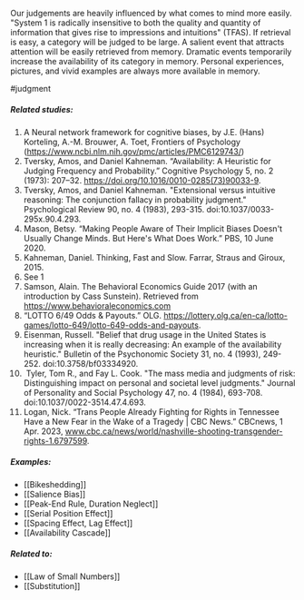 Our judgements are heavily influenced by what comes to mind more easily. "System 1 is radically insensitive to both the quality and quantity of information that gives rise to impressions and intuitions" (TFAS). If retrieval is easy, a category will be judged to be large. A salient event that attracts attention will be easily retrieved from memory. Dramatic events temporarily increase the availability of its category in memory. Personal experiences, pictures, and vivid examples are always more available in memory.

#judgment 

##### Related studies: 

1. A Neural network framework for cognitive biases, by J.E. (Hans) Korteling, A.-M. Brouwer, A. Toet, Frontiers of Psychology (https://www.ncbi.nlm.nih.gov/pmc/articles/PMC6129743/)
2. Tversky, Amos, and Daniel Kahneman. “Availability: A Heuristic for Judging Frequency and Probability.” Cognitive Psychology 5, no. 2 (1973): 207–32. https://doi.org/10.1016/0010-0285(73)90033-9.
3. Tversky, Amos, and Daniel Kahneman. "Extensional versus intuitive reasoning: The conjunction fallacy in probability judgment." Psychological Review 90, no. 4 (1983), 293-315. doi:10.1037/0033-295x.90.4.293.
4. Mason, Betsy. “Making People Aware of Their Implicit Biases Doesn't Usually Change Minds. But Here's What Does Work.” PBS, 10 June 2020.
5. Kahneman, Daniel. Thinking, Fast and Slow. Farrar, Straus and Giroux, 2015.
6. See 1
7. Samson, Alain. The Behavioral Economics Guide 2017 (with an introduction by Cass Sunstein). Retrieved from https://www.behavioraleconomics.com
8. “LOTTO 6/49 Odds & Payouts.” OLG. https://lottery.olg.ca/en-ca/lotto-games/lotto-649/lotto-649-odds-and-payouts.
9. Eisenman, Russell. "Belief that drug usage in the United States is increasing when it is really decreasing: An example of the availability heuristic." Bulletin of the Psychonomic Society 31, no. 4 (1993), 249-252. doi:10.3758/bf03334920.
10.  Tyler, Tom R., and Fay L. Cook. "The mass media and judgments of risk: Distinguishing impact on personal and societal level judgments." Journal of Personality and Social Psychology 47, no. 4 (1984), 693-708. doi:10.1037/0022-3514.47.4.693.
11. Logan, Nick. “Trans People Already Fighting for Rights in Tennessee Have a New Fear in the Wake of a Tragedy | CBC News.” CBCnews, 1 Apr. 2023, www.cbc.ca/news/world/nashville-shooting-transgender-rights-1.6797599.

##### Examples: 

- [[Bikeshedding]] 
- [[Salience Bias]] 
- [[Peak-End Rule, Duration Neglect]] 
- [[Serial Position Effect]] 
- [[Spacing Effect, Lag Effect]] 
- [[Availability Cascade]]

##### Related to: 

- [[Law of Small Numbers]] 
- [[Substitution]] 